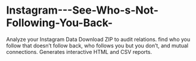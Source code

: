 # Instagram---See-Who-s-Not-Following-You-Back-
Analyze your Instagram Data Download ZIP to audit relations. find who you follow that doesn’t follow back, who follows you but you don’t, and mutual connections. Generates interactive HTML and CSV reports.
